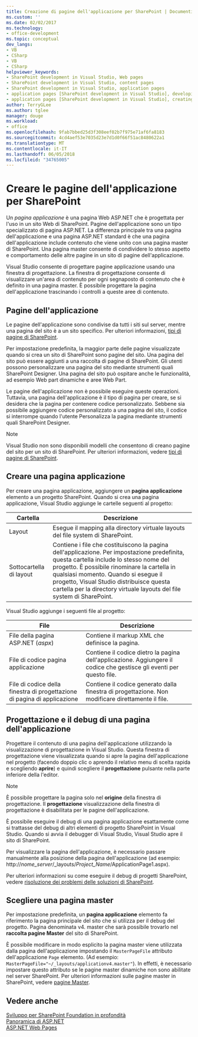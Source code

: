 ```yaml
---
title: Creazione di pagine dell'applicazione per SharePoint | Documenti Microsoft
ms.custom: ''
ms.date: 02/02/2017
ms.technology:
- office-development
ms.topic: conceptual
dev_langs:
- VB
- CSharp
- VB
- CSharp
helpviewer_keywords:
- SharePoint development in Visual Studio, Web pages
- SharePoint development in Visual Studio, content pages
- SharePoint development in Visual Studio, application pages
- application pages [SharePoint development in Visual Studio], developing
- application pages [SharePoint development in Visual Studio], creating
author: TerryGLee
ms.author: tglee
manager: douge
ms.workload:
- office
ms.openlocfilehash: 9fab7bbed25d3f308eef02b7f975e71af6fa8183
ms.sourcegitcommit: 4cd4aef53e7035d23e7d1d0f66f51ac8480622a1
ms.translationtype: MT
ms.contentlocale: it-IT
ms.lasthandoff: 06/05/2018
ms.locfileid: "34765005"
---
```

# <a name="create-application-pages-for-sharepoint"></a>Creare le pagine dell'applicazione per SharePoint
  Un *pagina applicazione* è una pagina Web ASP.NET che è progettata per l'uso in un sito Web di SharePoint. Pagine dell'applicazione sono un tipo specializzato di pagina ASP.NET. La differenza principale tra una pagina dell'applicazione e una pagina ASP.NET standard è che una pagina dell'applicazione include contenuto che viene unito con una pagina master di SharePoint. Una pagina master consente di condividere lo stesso aspetto e comportamento delle altre pagine in un sito di pagine dell'applicazione.  
  
 Visual Studio consente di progettare pagine applicazione usando una finestra di progettazione. La finestra di progettazione consente di visualizzare un'area di contenuto per ogni segnaposto di contenuto che è definito in una pagina master. È possibile progettare la pagina dell'applicazione trascinando i controlli a queste aree di contenuto.  
  
## <a name="application-pages"></a>Pagine dell'applicazione
 Le pagine dell'applicazione sono condivise da tutti i siti sul server, mentre una pagina del sito è a un sito specifico. Per ulteriori informazioni, [tipi di pagine di SharePoint](http://go.microsoft.com/fwlink/?LinkID=211584).  
  
 Per impostazione predefinita, la maggior parte delle pagine visualizzate quando si crea un sito di SharePoint sono pagine del sito. Una pagina del sito può essere aggiunti a una raccolta di pagine di SharePoint. Gli utenti possono personalizzare una pagina del sito mediante strumenti quali SharePoint Designer. Una pagina del sito può ospitare anche le funzionalità, ad esempio Web part dinamiche e aree Web Part.  
  
 Le pagine dell'applicazione non è possibile eseguire queste operazioni. Tuttavia, una pagina dell'applicazione è il tipo di pagina per creare, se si desidera che la pagina per contenere codice personalizzato. Sebbene sia possibile aggiungere codice personalizzato a una pagina del sito, il codice si interrompe quando l'utente Personalizza la pagina mediante strumenti quali SharePoint Designer.  
  
> [!NOTE]  
>  Visual Studio non sono disponibili modelli che consentono di creano pagine del sito per un sito di SharePoint. Per ulteriori informazioni, vedere [tipi di pagine di SharePoint](http://go.microsoft.com/fwlink/?LinkID=211584).  
  
## <a name="create-an-application-page"></a>Creare una pagina applicazione
 Per creare una pagina applicazione, aggiungere un **pagina applicazione** elemento a un progetto SharePoint. Quando si crea una pagina applicazione, Visual Studio aggiunge le cartelle seguenti al progetto:  
  
|Cartella|Descrizione|  
|------------|-----------------|  
|Layout|Esegue il mapping alla directory virtuale layouts del file system di SharePoint.|  
|Sottocartella di layout|Contiene i file che costituiscono la pagina dell'applicazione. Per impostazione predefinita, questa cartella include lo stesso nome del progetto. È possibile rinominare la cartella in qualsiasi momento. Quando si esegue il progetto, Visual Studio distribuisce questa cartella per la directory virtuale layouts del file system di SharePoint.|  
  
 Visual Studio aggiunge i seguenti file al progetto:  
  
|File|Descrizione|  
|----------|-----------------|  
|File della pagina ASP.NET (*aspx*)|Contiene il markup XML che definisce la pagina.|  
|File di codice pagina applicazione|Contiene il codice dietro la pagina dell'applicazione. Aggiungere il codice che gestisce gli eventi per questo file.|  
|File di codice della finestra di progettazione di pagina di applicazione|Contiene il codice generato dalla finestra di progettazione. Non modificare direttamente il file.|  
  
## <a name="design-and-debug-an-application-page"></a>Progettazione e il debug di una pagina dell'applicazione
 Progettare il contenuto di una pagina dell'applicazione utilizzando la visualizzazione di progettazione in Visual Studio. Questa finestra di progettazione viene visualizzata quando si apre la pagina dell'applicazione nel progetto (facendo doppio clic o aprendo il relativo menu di scelta rapida e scegliendo **aprire**) e quindi scegliere il **progettazione** pulsante nella parte inferiore della l'editor.  
  
> [!NOTE]  
>  È possibile progettare la pagina solo nel **origine** della finestra di progettazione. Il **progettazione** visualizzazione della finestra di progettazione è disabilitata per le pagine dell'applicazione.  
  
 È possibile eseguire il debug di una pagina applicazione esattamente come si trattasse del debug di altri elementi di progetto SharePoint in Visual Studio. Quando si avvia il debugger di Visual Studio, Visual Studio apre il sito di SharePoint.  
  
 Per visualizzare la pagina dell'applicazione, è necessario passare manualmente alla posizione della pagina dell'applicazione (ad esempio: http://*nome_server*/_layouts/*Project_Name*/ApplicationPage1.aspx).  
  
 Per ulteriori informazioni su come eseguire il debug di progetti SharePoint, vedere [risoluzione dei problemi delle soluzioni di SharePoint](../sharepoint/troubleshooting-sharepoint-solutions.md).  
  
## <a name="choose-a-master-page"></a>Scegliere una pagina master
 Per impostazione predefinita, un **pagina applicazione** elemento fa riferimento la pagina principale del sito che si utilizza per il debug del progetto. Pagina denominata v4. master che sarà possibile trovarlo nel **raccolta pagine Master** del sito di SharePoint.  
  
 È possibile modificare in modo esplicito la pagina master viene utilizzata dalla pagina dell'applicazione impostando il `MasterPageFile` attributo dell'applicazione `Page` elemento. (Ad esempio: `MasterPageFile="~/_layouts/applicationv4.master"`). In effetti, è necessario impostare questo attributo se le pagine master dinamiche non sono abilitate nel server SharePoint. Per ulteriori informazioni sulle pagine master in SharePoint, vedere [pagine Master](http://go.microsoft.com/fwlink/?LinkID=169281).  
  
## <a name="see-also"></a>Vedere anche
 [Sviluppo per SharePoint Foundation in profondità](http://go.microsoft.com/fwlink/?LinkID=182103)   
 [Panoramica di ASP.NET](/aspnet/overview)   
 [ASP.NET Web Pages](/aspnet/web-pages/index)   
  
